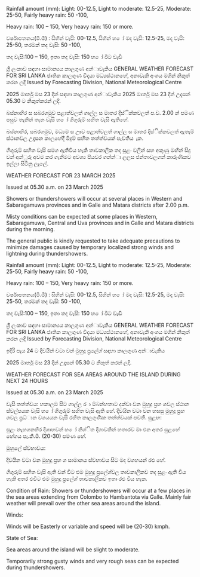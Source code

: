 Rainfall amount (mm): Light: 00-12.5, Light to moderate: 12.5-25, Moderate: 25-50, Fairly heavy rain: 50 -100,

Heavy rain: 100 – 150, Very heavy rain: 150 or more.

වර්ෂාපතනය(මි.මී) : සිහින් වැසි: 00-12.5, සිහින් හ ෝ මද වැසි: 12.5-25, මද වැසි: 25-50, තරමක් තද වැසි: 50 -100,

තද වැසි:100 – 150, ඉතා තද වැසි: 150 හ ෝ ඊට වැඩි

ශ්‍රී ලංකාව සඳහා සාමාන්‍යය කාලගුණ අන්‍ාවැකිය GENERAL WEATHER FORECAST FOR SRI LANKA ජාතික කාලගුණ විදයා මධ්‍යස්ථානහේ, අනාවැකි අංශය මගින් නිකුත් කරන ලදි Issued by Forecasting Division, National Meteorological Centre

2025 මාර්තු මස 23 දින්‍ සඳහා කාලගුණ අන්‍ාවැකිය 2025 මාර්තු මස 23 දින්‍ උදෑසන්‍ 05.30 ට නිකුත්කරන්‍ ලදි.

බස්නාහිර ස සබරගමුව පළාත්වලත් ගාල්ල ස මාතර දිස්ික්කවලත් ප.ව. 2.00 න් පමණ පසුව තැනින් තැන වැසි හ ෝ ගිගුරුම් සහිත වැසි ඇතිහේ.

බස්නාහිර, සබරගමුව, මධ්‍යම ස ඌව පළාත්වලත් ගාල්ල ස මාතර දිස්ික්කවලත් ඇතැම් ස්ථානවල උදෑසන කාලහේදී මීදුම් සහිත තත්ත්වයක් පැවතිය ැක.

ගිගුරුම් සහිත වැසි සමග ඇතිවිය හැකි තාවකාලික තද සුළං වලින් සහ අකුණු මඟින් සිදු වන්‍ අන්‍ුරු අවම කර ගැනීමට අවශ්‍ය පියවර ගන්න්‍ා ලලස ජන්‍තාවලගන් කාරුණිකව ඉල්ලා සිටිනු ලැලේ.

WEATHER FORECAST FOR 23 MARCH 2025

Issued at 05.30 a.m. on 23 March 2025

Showers or thundershowers will occur at several places in Western and Sabaragamuwa provinces and in Galle and Matara districts after 2.00 p.m.

Misty conditions can be expected at some places in Western, Sabaragamuwa, Central and Uva provinces and in Galle and Matara districts during the morning.

The general public is kindly requested to take adequate precautions to minimize damages caused by temporary localized strong winds and lightning during thundershowers.

Rainfall amount (mm): Light: 00-12.5, Light to moderate: 12.5-25, Moderate: 25-50, Fairly heavy rain: 50 -100,

Heavy rain: 100 – 150, Very heavy rain: 150 or more.

වර්ෂාපතනය(මි.මී) : සිහින් වැසි: 00-12.5, සිහින් හ ෝ මද වැසි: 12.5-25, මද වැසි: 25-50, තරමක් තද වැසි: 50 -100,

තද වැසි:100 – 150, ඉතා තද වැසි: 150 හ ෝ ඊට වැඩි

ශ්‍රී ලංකාව සඳහා සාමාන්‍යය කාලගුණ අන්‍ාවැකිය GENERAL WEATHER FORECAST FOR SRI LANKA ජාතික කාලගුණ විදයා මධ්‍යස්ථානහේ, අනාවැකි අංශය මගින් නිකුත් කරන ලදි Issued by Forecasting Division, National Meteorological Centre

ඉදිරි පැය 24 ට දිවයින්‍ වටා වන්‍ මුහුදු ප්‍රලේශ්‍ සඳහා කාලගුණ අන්‍ාවැකිය

2025 මාර්තු මස 23 දින්‍ උදෑසන්‍ 05.30 ට නිකුත් කරන්‍ ලදි.

WEATHER FORECAST FOR SEA AREAS AROUND THE ISLAND DURING NEXT 24 HOURS

Issued at 05.30 a.m. on 23 March 2025

වැසි තත්ත්වය: හකාලඹ සිට ගාල්ල ර ා ම්බන්හතාට දක්වා වන මුහුදු ප්‍රහ ශවල ස්ථාන ස්වල්පයක වැසි හ ෝ ගිගුරුම් සහිත වැසි ඇති හේ. දිවයින වටා වන හසසු මුහුදු ප්‍රහ ශවල ප්‍රධ්‍ාන වශයයන වැසි රහිත කාලගුණික තත්ත්වයක් පවතී. සුළඟ:

සුළං නැහගනහිර දිශාහවන් හ ෝ නිශ්ිත දිශාවකින් හතාරව මා එන අතර සුළහේ හේගය පැ.කි.මී. (20-30) පමණ හේ.

මුහුලේ ස්වභාවය:

දිවයින වටා වන මුහුදු ප්‍රහ ශ සාමානය ස්වභාවය සිට මද වශහයන් රළු හේ.

ගිගුරුම් සහිත වැසි ඇති වන්‍ විට එම මුහුදු ප්‍රලේශ්‍වල තාවකාලිකව තද සුළං ඇති විය හැකි අතර එවිට එම මුහුදු ප්‍රලේශ්‍ තාවකාලිකව ඉතා රළු විය හැක.

Condition of Rain: Showers or thundershowers will occur at a few places in the sea areas extending from Colombo to Hambantota via Galle. Mainly fair weather will prevail over the other sea areas around the island.

Winds:

Winds will be Easterly or variable and speed will be (20-30) kmph.

State of Sea:

Sea areas around the island will be slight to moderate.

Temporarily strong gusty winds and very rough seas can be expected during thundershowers.
